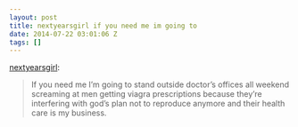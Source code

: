 ```yaml
---
layout: post
title: nextyearsgirl if you need me im going to
date: 2014-07-22 03:01:06 Z
tags: []
---
```

[nextyearsgirl](http://nextyearsgirl.tumblr.com/post/89964660950/if-you-need-me-im-going-to-stand-outside-doctors):

> If you need me I’m going to stand outside doctor’s offices all weekend screaming at men getting viagra prescriptions because they’re interfering with god’s plan not to reproduce anymore and their health care is my business.
